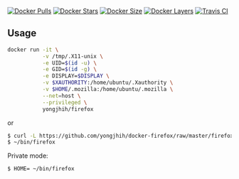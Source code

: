 [![Docker Pulls](https://img.shields.io/docker/pulls/yongjhih/firefox.svg)](https://hub.docker.com/r/yongjhih/firefox/)
[![Docker Stars](https://img.shields.io/docker/stars/yongjhih/firefox.svg)](https://hub.docker.com/r/yongjhih/firefox/)
[![Docker Size](https://img.shields.io/imagelayers/image-size/yongjhih/firefox/latest.svg)](https://imagelayers.io/?images=yongjhih/firefox:latest)
[![Docker Layers](https://img.shields.io/imagelayers/layers/yongjhih/firefox/latest.svg)](https://imagelayers.io/?images=yongjhih/firefox:latest)
[![Travis CI](https://img.shields.io/travis/yongjhih/docker-firefox.svg)](https://travis-ci.org/yongjhih/docker-firefox)

## Usage

```sh
docker run -it \
           -v /tmp/.X11-unix \
           -e UID=$(id -u) \
           -e GID=$(id -g) \
           -e DISPLAY=$DISPLAY \
           -v $XAUTHORITY:/home/ubuntu/.Xauthority \
           -v $HOME/.mozilla:/home/ubuntu/.mozilla \
           --net=host \
           --privileged \
           yongjhih/firefox
```

or

```sh
$ curl -L https://github.com/yongjhih/docker-firefox/raw/master/firefox > ~/bin/firefox && chmod a+x ~/bin/firefox
$ ~/bin/firefox
```

Private mode:

```sh
$ HOME= ~/bin/firefox
```
